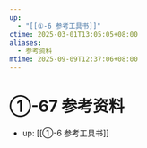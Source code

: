 ```yaml
---
up:
  - "[[①-6 参考工具书]]"
ctime: 2025-03-01T13:05:05+08:00
aliases:
  - 参考资料
mtime: 2025-09-09T12:37:06+08:00
---
```


# ①-67 参考资料

- up: [[①-6 参考工具书]]
